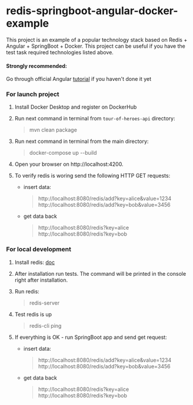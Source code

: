 # redis-springboot-angular-docker-example

This project is an example of a popular technology stack based on Redis + Angular + SpringBoot + Docker.
This project can be useful if you have the test task required technologies listed above.

#### Strongly recommended:
Go through official Angular [tutorial](https://angular.io/tutorial) if you haven't done it yet

### For launch project
1. Install Docker Desktop and register on DockerHub

1. Run next command in terminal from `tour-of-heroes-api` directory:

    > mvn clean package

1. Run next command in terminal from the main directory:

    > docker-compose up --build

1. Open your browser on http://localhost:4200.

1. To verify redis is woring send the following HTTP GET requests:
    - insert data:
        > http://localhost:8080/redis/add?key=alice&value=1234
        > http://localhost:8080/redis/add?key=bob&value=3456
    - get data back
        > http://localhost:8080/redis?key=alice
        > http://localhost:8080/redis?key=bob

### For local development
1. Install redis: [doc](https://redis.io/topics/quickstart)

1. After installation run tests. The command will be printed in the console right after installation.

1. Run redis:
    > redis-server

1. Test redis is up
    > redis-cli ping

1. If everything is OK - run SpringBoot app and send get request:
    - insert data:
        > http://localhost:8080/redis/add?key=alice&value=1234
        > http://localhost:8080/redis/add?key=bob&value=3456
    - get data back
        > http://localhost:8080/redis?key=alice
        > http://localhost:8080/redis?key=bob
